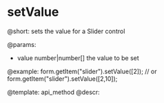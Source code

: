 setValue
=============

@short: sets the value for a Slider control

@params:
- value     number|number[]     the value to be set  


@example:
form.getItem("slider").setValue([2]);
// or
form.getItem("slider").setValue([2,10]);


@template: api_method
@descr:


